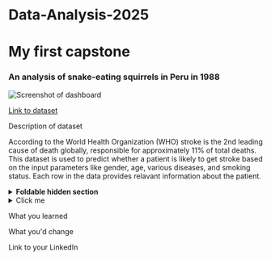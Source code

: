 # Data-Analysis-2025
# My first capstone

### An analysis of snake-eating squirrels in Peru in 1988

![Screenshot of dashboard](https://imgur.com/a/UDM2s89)

[Link to dataset](https://www.kaggle.com/datasets/fedesoriano/stroke-prediction-dataset)

Description of dataset

According to the World Health Organization (WHO) stroke is the 2nd leading cause of death globally, responsible for approximately 11% of total deaths.
This dataset is used to predict whether a patient is likely to get stroke based on the input parameters like gender, age, various diseases, and smoking status. Each row in the data provides relavant information about the patient.

<details>
<summary><b>Foldable hidden section</b></summary>

Any folded content here. It requires an empty line just above it!

</details>


<details>
  <summary>Click me</summary>
  
  ### Heading
  1. Foo
  2. Bar
     * Baz
     * Qux

  ### Some Javascript
  js
  function logSomething(something) {
    console.log('Something', something);
  }
  
</details>

What you learned

What you'd change

Link to your LinkedIn
